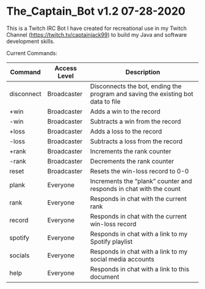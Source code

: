 # The_Captain_Bot v1.2 07-28-2020

This is a Twitch IRC Bot I have created for recreational use in my Twitch Channel (https://twitch.tv/captainjack99) to build my Java and software development skills.

Current Commands:

| **Command** | **Access Level** | **Description**                                                                  |
|-------------|------------------|----------------------------------------------------------------------------------|
| disconnect  | Broadcaster      | Disconnects the bot, ending the program and saving the existing bot data to file |
| +win        | Broadcaster      | Adds a win to the record                                                         |
| -win        | Broadcaster      | Subtracts a win from the record                                                  |
| +loss       | Broadcaster      | Adds a loss to the record                                                        |
| -loss       | Broadcaster      | Subtracts a loss from the record                                                 |
| +rank       | Broadcaster      | Increments the rank counter                                                      |
| -rank       | Broadcaster      | Decrements the rank counter                                                      |
| reset       | Broadcaster      | Resets the win-loss record to 0-0                                                |
| plank       | Everyone         | Increments the “plank” counter and responds in chat with the count               |
| rank        | Everyone         | Responds in chat with the current rank                                           |
| record      | Everyone         | Responds in chat with the current win-loss record                                |
| spotify     | Everyone         | Responds in chat with a link to my Spotify playlist                              |
| socials     | Everyone         | Responds in chat with a link to my social media accounts                         |
| help        | Everyone         | Responds in chat with a link to this document                                    |
